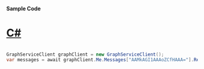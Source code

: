 #### Sample Code
# [C#](#tab/Csharp)

```C#

GraphServiceClient graphClient = new GraphServiceClient();
var messages = await graphClient.Me.Messages["AAMkAGI1AAAoZCfHAAA="].Request().Select("subject,body,bodyPreview,uniqueBody").GetAsync();

```